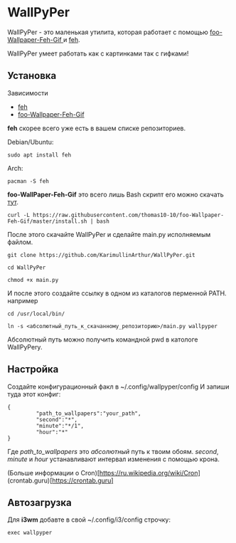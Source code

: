# WallPyPer

WallPyPer - это маленькая утилита, которая работает
с помощью [foo-Wallpaper-Feh-Gif ](https://github.com/thomas10-10/foo-Wallpaper-Feh-Gif) и [feh](https://github.com/derf/feh).

WallPyPer умеет работать как с картинками так с гифками!

## Установка

Зависимости 

* [feh](https://github.com/derf/feh)
* [foo-Wallpaper-Feh-Gif ](https://github.com/thomas10-10/foo-Wallpaper-Feh-Gif)

**feh** скорее всего уже есть в вашем списке репозиториев.

Debian/Ubuntu:
```
sudo apt install feh
```
Arch:
```
pacman -S feh
```

**foo-WallPaper-Feh-Gif** это всего лишь Bash скрипт его можно скачать [тут](https://github.com/thomas10-10/foo-Wallpaper-Feh-Gif/blob/master/back4.sh).
```
curl -L https://raw.githubusercontent.com/thomas10-10/foo-Wallpaper-Feh-Gif/master/install.sh | bash
```

После этого скачайте WallPyPer и сделайте main.py исполняемым файлом.
```
git clone https://github.com/KarimullinArthur/WallPyPer.git

cd WallPyPer

chmod +x main.py
```

И после этого создайте ссылку в одном из каталогов перменной PATH.
например
```
cd /usr/local/bin/

ln -s <абсолютный_путь_к_скачанному_репозиторию>/main.py wallpyper
```

Абсолютный путь можно получить командной pwd в катологе WallPyPery.

## Настройка

Создайте конфигурационный факл в ~/.config/wallpyper/config
И запиши туда этот конфиг:
```
{
         "path_to_wallpapers":"your_path",
         "second":"*",
         "minute":"*/1",
         "hour":"*"
}
``` 
Где *path_to_wallpapers* это *абсолютный* путь к твоим обоям.
*second*, *minute* и *hour* устанавливают интервал изменения с помощью крона.

(Больше информации о Cron)[https://ru.wikipedia.org/wiki/Cron]
(crontab.guru)[https://crontab.guru]

## Автозагрузка

Для **i3wm** добавте в свой ~/.config/i3/config строчку:
```
exec wallpyper
```
